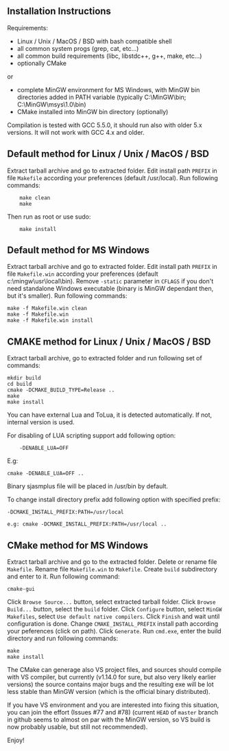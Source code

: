 ## Installation Instructions
Requirements:
- Linux / Unix / MacOS / BSD with bash compatible shell 
- all common system progs (grep, cat, etc...)
- all common build requirements (libc, libstdc++, g++, make, etc...)
- optionally CMake

or

- complete MinGW environment for MS Windows, with MinGW bin directories added in PATH variable (typically C:\MinGW\bin; C:\MinGW\msys\1.0\bin)
- CMake installed into MinGW bin directory (optionally)

Compilation is tested with GCC 5.5.0, it should run also with older 5.x versions. It will not work with GCC 4.x and older.

## Default method for Linux / Unix / MacOS / BSD
Extract tarball archive and go to extracted folder. Edit install path `PREFIX` in file `Makefile` according your preferences (default /usr/local). Run following commands:
```
	make clean
	make
```
Then run as root or use sudo:
```
	make install
```

## Default method for MS Windows
Extract tarball archive and go to extracted folder. Edit install path `PREFIX` in file `Makefile.win` according your preferences (default c:\mingw\usr\local\bin). Remove `-static` parameter in `CFLAGS` if you don't need standalone Windows executable (binary is MinGW dependant then, but it's smaller). Run following commands:

	make -f Makefile.win clean
	make -f Makefile.win
	make -f Makefile.win install

## CMAKE method for Linux / Unix / MacOS / BSD
Extract tarball archive, go to extracted folder and run following set of commands:

	mkdir build 
	cd build
	cmake -DCMAKE_BUILD_TYPE=Release ..
	make
	make install

You can have external Lua and ToLua, it is detected automatically. If not, internal version is used.

For disabling of LUA scripting support add following option:
```
	-DENABLE_LUA=OFF 
```
E.g:
```
cmake -DENABLE_LUA=OFF ..
```

Binary sjasmplus file will be placed in /usr/bin by default.

To change install directory prefix add following option with specified prefix:

	-DCMAKE_INSTALL_PREFIX:PATH=/usr/local

	e.g: cmake -DCMAKE_INSTALL_PREFIX:PATH=/usr/local ..


## CMake method for MS Windows
Extract tarball archive and go to the extracted folder. Delete or rename file `Makefile`. Rename file `Makefile.win` to `Makefile`. Create `build` subdirectory and enter to it. Run following command:

	cmake-gui
	
Click `Browse Source...` button, select extracted tarball folder. Click `Browse Build...` button, select the `build` folder. Click `Configure` button, select `MinGW Makefiles`, select `Use default native compilers`. Click `Finish` and wait until configuration is done. Change `CMAKE_INSTALL_PREFIX` install path according your peferences (click on path). Click `Generate`. Run `cmd.exe`, enter the build directory and run following commands:

	make
	make install	

The CMake can generage also VS project files, and sources should compile with VS compiler, but currently
(v1.14.0 for sure, but also very likely earlier versions) the source contains major bugs and the
resulting exe will be lot less stable than MinGW version (which is the official binary distributed).

If you have VS environment and you are interested into fixing this situation, you can join
the effort (Issues #77 and #78) (current `HEAD` of `master` branch in github seems to almost
on par with the MinGW version, so VS build is now probably usable, but still not recommended).

Enjoy!
